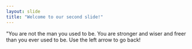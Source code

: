 ```yaml
---
layout: slide
title: "Welcome to our second slide!"
---
```

"You are not the man you used to be. You are stronger and wiser and freer than you ever used to be. 
Use the left arrow to go back!
